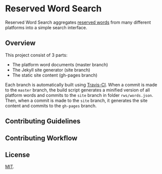 # Reserved Word Search

Reserved Word Search aggregates [reserved words](https://en.wikipedia.org/wiki/Reserved_word) from many different platforms into a simple search interface.

## Overview

This project consist of 3 parts:

* The platform word documents (master branch)
* The Jekyll site generator (site branch)
* The static site content (gh-pages branch)

Each branch is automatically built using [Travis-CI](https://travis-ci.org/jgornick/reservedwordsearch). When a commit is made to the `master` branch, the build script generates a minified version of all platform words and commits to the `site` branch in folder `rws/words.json`. Then, when a commit is made to the `site` branch, it generates the site content and commits to the `gh-pages` branch.

## Contributing Guidelines

## Contributing Workflow

## License

[MIT](./LICENSE).

